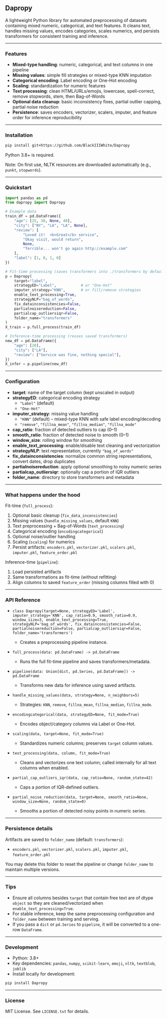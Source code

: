 ## Dapropy

A lightweight Python library for automated preprocessing of datasets containing mixed numeric, categorical, and text features. It cleans text, handles missing values, encodes categories, scales numerics, and persists transformers for consistent training and inference.

---

### Features

- **Mixed-type handling**: numeric, categorical, and text columns in one pipeline
- **Missing values**: simple fill strategies or mixed-type KNN imputation
- **Categorical encoding**: Label encoding or One-Hot encoding
- **Scaling**: standardization for numeric features
- **Text processing**: clean HTML/URLs/emojis, lowercase, spell-correct, remove stopwords, stem, then Bag-of-Words
- **Optional data cleanup**: basic inconsistency fixes, partial outlier capping, partial noise reduction
- **Persistence**: saves encoders, vectorizer, scalers, imputer, and feature order for inference reproducibility

---

###  Installation

```bash
pip install git+https://github.com/BlackIIIWhite/Dapropy
```

Python 3.8+ is required.

Note: On first use, NLTK resources are downloaded automatically (e.g., `punkt`, `stopwords`).

---

###  Quickstart

```python
import pandas as pd
from dapropy import Dapropy

# Example data
train_df = pd.DataFrame({
    "age": [25, 30, None, 40],
    "city": ["NY", "LA", "LA", None],
    "review": [
        "Loved it!  <b>Great</b> service",
        "Okay visit, would return",
        None,
        "Terrible... won't go again http://example.com"
    ],
    "label": [1, 0, 1, 0]
})

# Fit-time processing (saves transformers into ./transformers by default)
p = Dapropy(
    target="label",
    strategyED="Label",           # or "One-Hot"
    imputer_strategy="KNN",       # or fill/remove strategies
    enable_text_processing=True,
    strategyNLP="bag_of_words",
    fix_datainconsistencies=False,
    partialnoisereduction=False,
    partialcap_outliersiqr=False,
    folder_name="transformers"
)
X_train = p.full_process(train_df)

# Inference-time processing (reuses saved transformers)
new_df = pd.DataFrame({
    "age": [28],
    "city": ["LA"],
    "review": ["Service was fine, nothing special"],
})
X_infer = p.pipeline(new_df)
```

---

###  Configuration

- **target**: name of the target column (kept unscaled in output)
- **strategyED**: categorical encoding strategy
  - `"Label"` (default)
  - `"One-Hot"`
- **imputer_strategy**: missing value handling
  - `"KNN"` (default) – mixed-type KNN with safe label encoding/decoding
  - `"remove"`, `"fillna_mean"`, `"fillna_median"`, `"fillna_mode"`
- **cap_ratio**: fraction of detected outliers to cap (0–1)
- **smooth_ratio**: fraction of detected noise to smooth (0–1)
- **window_size**: rolling window for smoothing
- **enable_text_processing**: enable/disable text cleaning and vectorization
- **strategyNLP**: text representation, currently `"bag_of_words"`
- **fix_datainconsistencies**: normalize common string representations, convert dates, drop duplicates
- **partialnoisereduction**: apply optional smoothing to noisy numeric series
- **partialcap_outliersiqr**: optionally cap a portion of IQR outliers
- **folder_name**: directory to store transformers and metadata

---

###  What happens under the hood

Fit-time (`full_process`):
1. Optional basic cleanup (`fix_data_inconsistencies`)
2. Missing values (`handle_missing_values`, default `KNN`)
3. Text preprocessing + Bag-of-Words (`text_processing`)
4. Categorical encoding (`encodingcategorical`)
5. Optional noise/outlier handling
6. Scaling (`scaling`) for numerics
7. Persist artifacts: `encoders.pkl`, `vectorizer.pkl`, `scalers.pkl`, `imputer.pkl`, `feature_order.pkl`

Inference-time (`pipeline`):
1. Load persisted artifacts
2. Same transformations as fit-time (without refitting)
3. Align columns to saved `feature_order` (missing columns filled with 0)

---

###  API Reference

- `class Dapropy(target=None, strategyED='Label', imputer_strategy='KNN', cap_ratio=0.9, smooth_ratio=0.9, window_size=3, enable_text_processing=True, strategyNLP='bag_of_words', fix_datainconsistencies=False, partialnoisereduction=False, partialcap_outliersiqr=False, folder_name='transformers')`
  - Creates a preprocessing pipeline instance.

- `full_process(data: pd.DataFrame) -> pd.DataFrame`
  - Runs the full fit-time pipeline and saves transformers/metadata.

- `pipeline(data: Union[dict, pd.Series, pd.DataFrame]) -> pd.DataFrame`
  - Transforms new data for inference using saved artifacts.

- `handle_missing_values(data, strategy=None, n_neighbors=5)`
  - Strategies: `KNN`, `remove`, `fillna_mean`, `fillna_median`, `fillna_mode`.

- `encodingcategorical(data, strategyED=None, fit_mode=True)`
  - Encodes object/category columns via Label or One-Hot.

- `scaling(data, target=None, fit_mode=True)`
  - Standardizes numeric columns; preserves `target` column values.

- `text_processing(data, column, fit_mode=True)`
  - Cleans and vectorizes one text column; called internally for all text columns when enabled.

- `partial_cap_outliers_iqr(data, cap_ratio=None, random_state=42)`
  - Caps a portion of IQR-defined outliers.

- `partial_noise_reduction(data, target=None, smooth_ratio=None, window_size=None, random_state=0)`
  - Smooths a portion of detected noisy points in numeric series.

---

###  Persistence details

Artifacts are saved to `folder_name` (default: `transformers`):
- `encoders.pkl`, `vectorizer.pkl`, `scalers.pkl`, `imputer.pkl`, `feature_order.pkl`

You may delete this folder to reset the pipeline or change `folder_name` to maintain multiple versions.

---

###  Tips

- Ensure all columns besides `target` that contain free text are of dtype `object` so they are cleaned/vectorized when `enable_text_processing=True`.
- For stable inference, keep the same preprocessing configuration and `folder_name` between training and serving.
- If you pass a `dict` or `pd.Series` to `pipeline`, it will be converted to a one-row `DataFrame`.

---

###  Development

- Python: 3.8+
- Key dependencies: `pandas`, `numpy`, `scikit-learn`, `emoji`, `nltk`, `textblob`, `joblib`
- Install locally for development:

```bash
pip install Dapropy
```

---

### License

MIT License. See `LICENSE.txt` for details.

